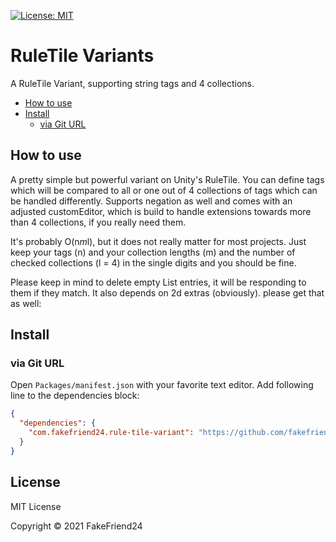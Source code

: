 [![License: MIT](https://img.shields.io/badge/License-MIT-green.svg)](https://opensource.org/licenses/MIT)

# RuleTile Variants

A RuleTile Variant, supporting string tags and 4 collections.

- [How to use](#how-to-use)
- [Install](#install)
  - [via Git URL](#via-git-url)

<!-- toc -->

## How to use

A pretty simple but powerful variant on Unity's RuleTile. You can define tags which will be compared to all or one out of 4 collections of tags which can be handled differently.
Supports negation as well and comes with an adjusted customEditor, which is build to handle extensions towards more than 4 collections, if you really need them.

It's probably O(n*m*l), but it does not really matter for most projects. Just keep your tags (n) and your collection lengths (m) and the number of checked collections (l = 4) in the single digits and you should be fine.   

Please keep in mind to delete empty List entries, it will be responding to them if they match. 
It also depends on 2d extras (obviously). please get that as well:

## Install

### via Git URL

Open `Packages/manifest.json` with your favorite text editor. Add following line to the dependencies block:
```json
{
  "dependencies": {
    "com.fakefriend24.rule-tile-variant": "https://github.com/fakefriend24/rule-tile-variant.git"
  }
}
```


## License

MIT License

Copyright © 2021 FakeFriend24
